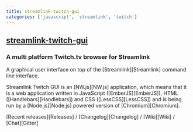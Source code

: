 ```yaml
---
title: streamlink-twitch-gui
categories: ['javascript', 'streamlink', 'twitch']
---
```

## [streamlink-twitch-gui](https://github.com/streamlink/streamlink-twitch-gui)

### A multi platform Twitch.tv browser for Streamlink


A graphical user interface on top of the [Streamlink][Streamlink] command line interface.

Streamlink Twitch GUI is an [NW.js][NW.js] application, which means that it is a web application written in JavaScript ([EmberJS][EmberJS]), HTML ([Handlebars][Handlebars]) and CSS ([LessCSS][LessCSS]) and is being run by a [Node.js][Node.js] powered version of [Chromium][Chromium].

[Recent releases][Releases] / [Changelog][Changelog] / [Wiki][Wiki] / [Chat][Gitter]

